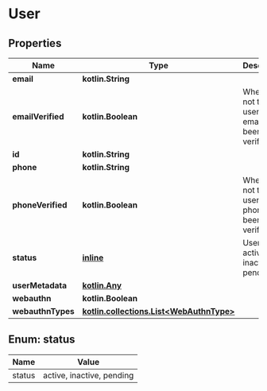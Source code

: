 
# User

## Properties
Name | Type | Description | Notes
------------ | ------------- | ------------- | -------------
**email** | **kotlin.String** |  | 
**emailVerified** | **kotlin.Boolean** | Whether or not the user&#39;s email has been verified | 
**id** | **kotlin.String** |  | 
**phone** | **kotlin.String** |  | 
**phoneVerified** | **kotlin.Boolean** | Whether or not the user&#39;s phone has been verified | 
**status** | [**inline**](#Status) | User status: active, inactive, pending | 
**userMetadata** | [**kotlin.Any**](.md) |  | 
**webauthn** | **kotlin.Boolean** |  | 
**webauthnTypes** | [**kotlin.collections.List&lt;WebAuthnType&gt;**](WebAuthnType.md) |  | 


<a name="Status"></a>
## Enum: status
Name | Value
---- | -----
status | active, inactive, pending



